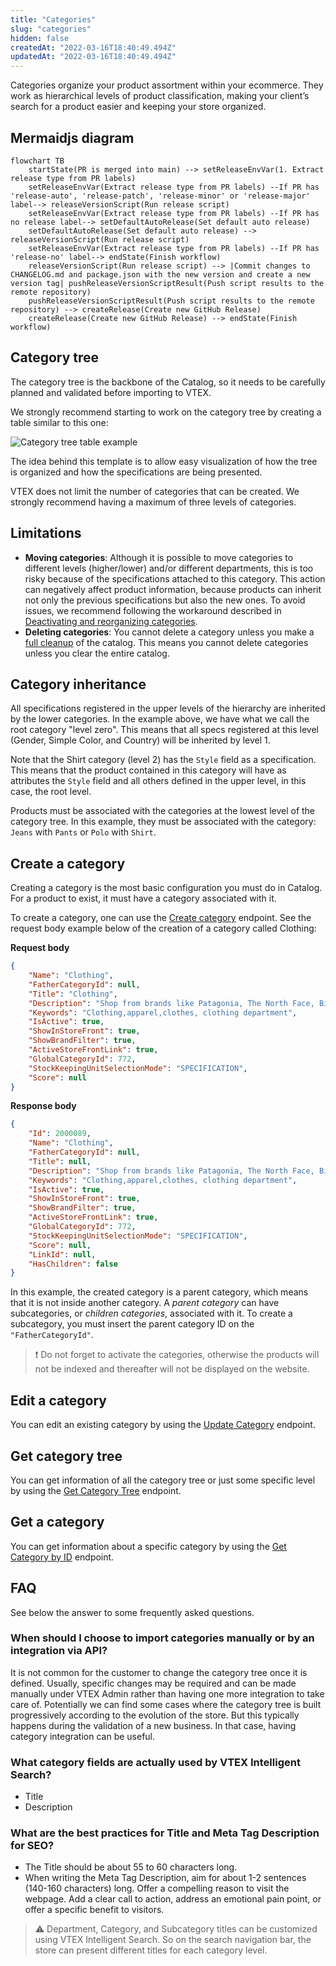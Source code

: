 ```yaml
---
title: "Categories"
slug: "categories"
hidden: false
createdAt: "2022-03-16T18:40:49.494Z"
updatedAt: "2022-03-16T18:40:49.494Z"
---
```


Categories organize your product assortment within your ecommerce. They work as hierarchical levels of product classification, making your client’s search for a product easier and keeping your store organized.

## Mermaidjs diagram

```mermaid
flowchart TB
    startState(PR is merged into main) --> setReleaseEnvVar(1. Extract release type from PR labels)
    setReleaseEnvVar(Extract release type from PR labels) --If PR has 'release-auto', 'release-patch', 'release-minor' or 'release-major' label--> releaseVersionScript(Run release script)
    setReleaseEnvVar(Extract release type from PR labels) --If PR has no release label--> setDefaultAutoRelease(Set default auto release)
    setDefaultAutoRelease(Set default auto release) --> releaseVersionScript(Run release script)
    setReleaseEnvVar(Extract release type from PR labels) --If PR has 'release-no' label--> endState(Finish workflow)
    releaseVersionScript(Run release script) --> |Commit changes to CHANGELOG.md and package.json with the new version and create a new version tag| pushReleaseVersionScriptResult(Push script results to the remote repository)
    pushReleaseVersionScriptResult(Push script results to the remote repository) --> createRelease(Create new GitHub Release)
    createRelease(Create new GitHub Release) --> endState(Finish workflow)
```

## Category tree

The category tree is the backbone of the Catalog, so it needs to be carefully planned and validated before importing to VTEX.

We strongly recommend starting to work on the category tree by creating a table similar to this one:

![Category tree table example](https://cdn.jsdelivr.net/gh/vtexdocs/dev-portal-content@main/images/categories-0.PNG)

The idea behind this template is to allow easy visualization of how the tree is organized and how the specifications are being presented.

VTEX does not limit the number of categories that can be created. We strongly recommend having a maximum of three levels of categories.

## Limitations

- **Moving categories**: Although it is possible to move categories to different levels (higher/lower) and/or different departments, this is too risky because of the specifications attached to this category. This action can negatively affect product information, because products can inherit not only the previous specifications but also the new ones. To avoid issues, we recommend following the workaround described in [Deactivating and reorganizing categories](https://help.vtex.com/en/tutorial/deactivating-and-reorganizing-categories--tutorials_264#changing-the-category-tree).
- **Deleting categories**: You cannot delete a category unless you make a [full cleanup](https://help.vtex.com/en/tutorial/database-maintenance-full-cleanup--34P9LGs7BCIQK6acQom802) of the catalog. This means you cannot delete categories unless you clear the entire catalog.

## Category inheritance

All specifications registered in the upper levels of the hierarchy are inherited by the lower categories. In the example above, we have what we call the root category "level zero". This means that all specs registered at this level (Gender, Simple Color, and Country) will be inherited by level 1.

Note that the Shirt category (level 2) has the `Style` field as a specification. This means that the product contained in this category will have as attributes the `Style` field and all others defined in the upper level, in this case, the root level.

Products must be associated with the categories at the lowest level of the category tree. In this example, they must be associated with the category: `Jeans` with `Pants` or `Polo` with `Shirt`.

## Create a category

Creating a category is the most basic configuration you must do in Catalog. For a product to exist, it must have a category associated with it.

To create a category, one can use the [Create category](https://developers.vtex.com/vtex-rest-api/reference/catalog-api-post-category) endpoint. See the request body example below of the creation of a category called Clothing:

**Request body**

```json
{
    "Name": "Clothing",
    "FatherCategoryId": null,
    "Title": "Clothing",
    "Description": "Shop from brands like Patagonia, The North Face, Billabong, Columbia, and more to dress yourself for success.",
    "Keywords": "Clothing,apparel,clothes, clothing department",
    "IsActive": true,
    "ShowInStoreFront": true,
    "ShowBrandFilter": true,
    "ActiveStoreFrontLink": true,
    "GlobalCategoryId": 772,
    "StockKeepingUnitSelectionMode": "SPECIFICATION",
    "Score": null
}
```

**Response body**

```json
{
    "Id": 2000089,
    "Name": "Clothing",
    "FatherCategoryId": null,
    "Title": null,
    "Description": "Shop from brands like Patagonia, The North Face, Billabong, Columbia, and more to dress yourself for success.",
    "Keywords": "Clothing,apparel,clothes, clothing department",
    "IsActive": true,
    "ShowInStoreFront": true,
    "ShowBrandFilter": true,
    "ActiveStoreFrontLink": true,
    "GlobalCategoryId": 772,
    "StockKeepingUnitSelectionMode": "SPECIFICATION",
    "Score": null,
    "LinkId": null,
    "HasChildren": false
}
```

In this example, the created category is a parent category, which means that it is not inside another category. A *parent category* can have subcategories, or *children categories*, associated with it. To create a subcategory, you must insert the parent category ID on the `"FatherCategoryId"`.

>❗ Do not forget to activate the categories, otherwise the products will not be indexed and thereafter will not be displayed on the website.

## Edit a category

You can edit an existing category by using the [Update Category](https://developers.vtex.com/vtex-rest-api/reference/catalog-api-put-category) endpoint.

## Get category tree

You can get information of all the category tree or just some specific level by using the [Get Category Tree](https://developers.vtex.com/vtex-rest-api/reference/catalog-api-get-category-tree) endpoint.

## Get a category

You can get information about a specific category by using the [Get Category by ID](https://developers.vtex.com/vtex-rest-api/reference/catalog-api-get-category)
endpoint.

## FAQ

See below the answer to some frequently asked questions.

### When should I choose to import categories manually or by an integration via API?

It is not common for the customer to change the category tree once it is defined. Usually, specific changes may be required and can be made manually under VTEX Admin rather than having one more integration to take care of. Potentially we can find some cases where the category tree is built progressively according to the evolution of the store. But this typically happens during the validation of a new business. In that case, having category integration can be useful.

### What category fields are actually used by VTEX Intelligent Search?

- Title
- Description

### What are the best practices for Title and Meta Tag Description for SEO?

- The Title should be about 55 to 60 characters long.
- When writing the Meta Tag Description, aim for about 1-2 sentences (140-160 characters) long. Offer a compelling reason to visit the webpage. Add a clear call to action, address an emotional pain point, or offer a specific benefit to visitors.

>⚠️ Department, Category, and Subcategory titles can be customized using VTEX Intelligent Search. So on the search navigation bar, the store can present different titles for each category level.